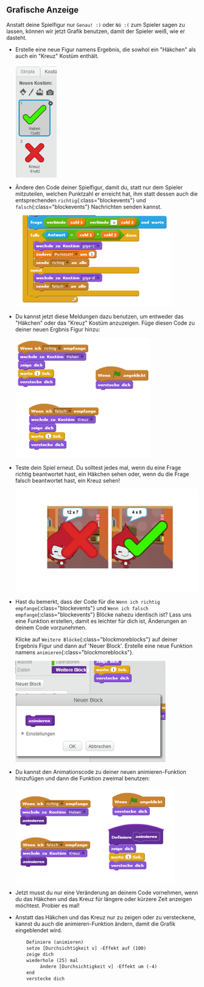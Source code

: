 ## Grafische Anzeige

Anstatt deine Spielfigur nur `Genau! :)` oder `Nö :(` zum Spieler sagen zu lassen, können wir jetzt Grafik benutzen, damit der Spieler weiß, wie er dasteht.

+ Erstelle eine neue Figur namens Ergebnis, die sowhol ein "Häkchen" als auch ein "Kreuz" Kostüm enthält.
    
    ![screenshot](images/brain-result.png)

+ Ändere den Code deiner Spielfigur, damit du, statt nur dem Spieler mitzuteilen, welchen Punktzahl er erreicht hat, ihm statt dessen auch die entsprechenden `richtig`{:class="blockevents"} und `falsch`{:class="blockevents"} Nachrichten senden kannst.
    
    ![screenshot](images/brain-broadcast-answer.png)

+ Du kannst jetzt diese Meldungen dazu benutzen, um entweder das "Häkchen" oder das "Kreuz" Kostüm anzuzeigen. Füge diesen Code zu deiner neuen Ergbnis Figur hinzu:
    
    ![screenshot](images/brain-show-answer.png)

+ Teste dein Spiel erneut. Du solltest jedes mal, wenn du eine Frage richtig beantwortet hast, ein Häkchen sehen oder, wenn du die Frage falsch beantwortet hast, ein Kreuz sehen!
    
    ![screenshot](images/brain-test-answer.png)

+ Hast du bemerkt, dass der Code für die `Wenn ich richtig empfange`{:class="blockevents"} und `Wenn ich falsch empfange`{:class="blockevents"} Blöcke nahezu identisch ist? Lass uns eine Funktion erstellen, damit es leichter für dich ist, Änderungen an deinem Code vorzunehmen.
    
    Klicke auf `Weitere Blöcke`{:class="blockmoreblocks"} auf deiner Ergebnis Figur und dann auf 'Neuer Block'. Erstelle eine neue Funktion namens `animieren`{:class="blockmoreblocks"}.
    
    ![screenshot](images/brain-animate-function.png)

+ Du kannst den Animationscode zu deiner neuen animieren-Funktion hinzufügen und dann die Funktion zweimal benutzen:
    
    ![screenshot](images/brain-use-function.png)

+ Jetzt musst du nur eine Veränderung an deinem Code vornehmen, wenn du das Häkchen und das Kreuz für längere oder kürzere Zeit anzeigen möchtest. Probier es mal!

+ Anstatt das Häkchen und das Kreuz nur zu zeigen oder zu versteckene, kannst du auch die animieren-Funktion ändern, damit die Grafik eingeblendet wird.
    
    ```blocks
        Definiere (animieren)
        setze [Durchsichtigkeit v] -Effekt auf (100)
        zeige dich
        wiederhole (25) mal 
             ändere [Durchsichtigkeit v] -Effekt um (-4)
        end
        verstecke dich
    ```